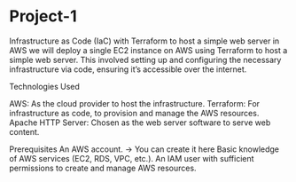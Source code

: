 # Project-1

Infrastructure as Code (IaC) with Terraform to host a simple web server in AWS 
we will deploy a single EC2 instance on AWS using Terraform to host a simple web server. This involved setting up and configuring the necessary infrastructure via code, ensuring it’s accessible over the internet.

Technologies Used

AWS: As the cloud provider to host the infrastructure.
Terraform: For infrastructure as code, to provision and manage the AWS resources.
Apache HTTP Server: Chosen as the web server software to serve web content.

Prerequisites
An AWS account. -> You can create it here
Basic knowledge of AWS services (EC2, RDS, VPC, etc.).
An IAM user with sufficient permissions to create and manage AWS resources.
